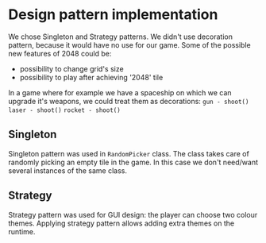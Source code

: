 # Design pattern implementation <a id="DP"></a>

We chose Singleton and Strategy patterns. We didn't use decoration pattern, because it would have no use for our game. Some of the possible new features of 2048 could be:
- possibility to change grid's size
- possibility to play after achieving '2048' tile

In a game where for example we have a spaceship on which we can upgrade it's weapons, we could treat them as decorations:
`gun - shoot()` `laser - shoot()` `rocket - shoot()`

## Singleton

Singleton pattern was used in `RandomPicker` class. The class takes care of randomly picking an empty tile in the game. In this case we don't need/want several instances of the same class.

## Strategy

Strategy pattern was used for GUI design: the player can choose two colour themes. Applying strategy pattern allows adding extra  themes on the runtime.
